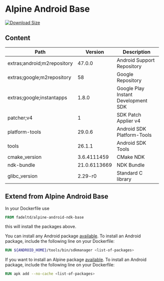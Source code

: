 # Alpine Android Base

[![Download Size](https://images.microbadger.com/badges/image/fadeltd/alpine-android-ndk.svg)](https://microbadger.com/images/fadeltd/alpine-android-ndk)

## Content

| Path                        | Version      | Description                         |
|-----------------------------|--------------|-------------------------------------|
| extras;android;m2repository | 47.0.0       | Android Support Repository          |
| extras;google;m2repository  | 58           | Google Repository                   |
| extras;google;instantapps   | 1.8.0        | Google Play Instant Development SDK |
| patcher;v4                  | 1            | SDK Patch Applier v4                |
| platform-tools              | 29.0.6       | Android SDK Platform-Tools          |
| tools                       | 26.1.1       | Android SDK Tools                   |
| cmake_version               | 3.6.4111459  | CMake NDK                           |
| ndk-bundle                  | 21.0.6113669 | NDK Bundle                          |
| glibc_version               | 2.29-r0      | Standard C library                  |

## Extend from Alpine Android Base

In your Dockerfile use

```dockerfile
FROM fadeltd/alpine-android-ndk-base
```

this will install the packages above.

You can install any Android package [available](../packages.md). To install an Android package, include the following line on your Dockerfile:

```dockerfile
RUN ${ANDROID_HOME}/tools/bin/sdkmanager <list-of-packages>
```

If you want to install an Alpine package [available](https://pkgs.alpinelinux.org/packages?branch=v3.11). To install an Android package, include the following line on your Dockerfile:

```dockerfile
RUN apk add --no-cache <list-of-packages>
```
